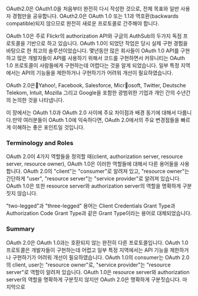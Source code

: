 OAuth2.0은 OAuth1.0을 처음부터 완전히 다시 작성한 것으로, 전체 목표와 일반 사용자 경험만을 공유합니다. OAuth2.0은 OAuth 1.0 또는 1.1과 역호환(backwards compatible)되지 않으므로 완전히 새로운 프로토콜로 간주해야 합니다.

OAuth 1.0은 주로 Flickr의 authorization API와 구글의 AuthSub의 두가지 독점 프로토콜을 기반으로 하고 있습니다. OAuth 1.0이 되었던 작업은 당시 실제 구현 경험을 바탕으로 한 최고의 솔루션이었습니다. 몇년동안 많은 회사들이 OAuth 1.0 API를 구현하고 많은 개발자들이 API를 사용하기 위해서 코드를 구현하면서 커뮤니티는 OAuth 1.0 프로토콜이 사람들에게  구현하는데 어렵다는 것을 알게 되었습니다. 일부 특정 지역에서는 API의 기능들을 제한하거나 구현하기가 어려워 개선이 필요하였습니다. 

OAuth 2.0은Yahoo!, Facebook, Salesforce, Microsoft, Twitter, Deutsche Telekom, Intuit, Mozilla 그리고 Google을 포함한 광범위한 기업과 개인 간의 수년간의 논의한 것을 나타냅니다.

이 장에서는 OAuth 1.0과 OAuth 2.0 사이에 주요 차이점과 배경 동기에 대해서 다룹니다.만약 여러분들이 OAuth 1.0에 익숙하다면, OAuth 2.0에서의 주요 변경점들을 빠르게 이해하는 좋은 포인트일 것입니다.

### Terminology and Roles
OAuth 2.0이 4가지 역할들을 정의할 때(client, authorization server, resource server, resource owner), OAuth 1.0은 이러한 역할들에 대해서 다른 용어들을 사용합니다. OAuth 2.0의 "client"는 "consumer"로 알려져 있고, "resource owner"는 간단하게 "user", "resource server"는 "service provider"로 알려져 있습니다. OAuth 1.0은 또한 resource server와 authorization server의 역할을 명확하게 구분짓지 않습니다.

"two-legged"과 "three-legged" 용어는 Client Credentials Grant Type과 Authorization Code Grant Type과 같은 Grant Type이라는 용어로 대체되었습니다.

### Summary
OAuth 2.0은 OAuth 1.0과는 호환되지 않는 완전히 다른 프로토콜입니다. OAuth 1.0 프로토콜은 개발자들이 구현하는데 어렵고 일부 특정 지역에서는 API 기능을 제한하거나 구현하기가 어려워 개선이 필요하였습니다. OAuth 1.0의 consumer는 OAuth 2.0의 client, user는 "resource owner"로, "service provider"는 "resource server"로 역할이 알려져 있습니다. OAuth 1.0은 resource server와 authorization server의 역할을 명확하게 구분짓지 않지만 OAuth 2.0은 명확하게 구분짓습니다. 마지막으로 
